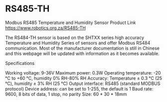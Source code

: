 # RS485-TH
Modbus RS485 Temperature and Humidity Sensor
Product Link https://www.robotics.org.za/RS485-TH

The RS484-TH sensor is based on the SHTXX series high accuracy Temperature and Humidity Series of sensors and offer  Modbus RS484 communication. Most of the manufacturer documentation is still in Chinese and this webpage will be updated with information as it becomes available.

Specifications 

Working voltage: 9-36V
Maximum power: 0.3W
Operating temperature: -20 ℃ to +60 ℃, humidity 0% RH-80% RH
Accuracy: Temperature ± 0.3 ℃ (25 ℃), humidity ± 3% RH (25 ℃)
Output interface: RS485 (standard MODBUS protocol)
Device address: can be set to 1-255, the default is 1
Baud rate: 9600, 8 bits of data, 1 stop, no parity
Size: 60 * 30 * 18mm
